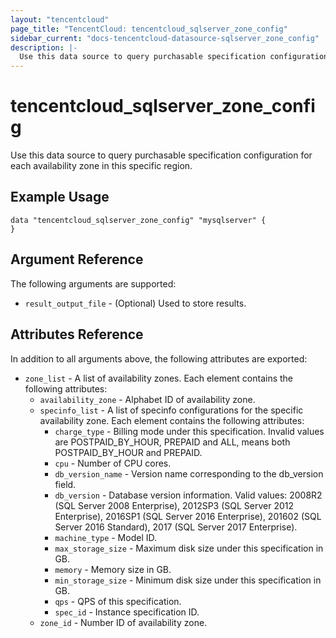 ```yaml
---
layout: "tencentcloud"
page_title: "TencentCloud: tencentcloud_sqlserver_zone_config"
sidebar_current: "docs-tencentcloud-datasource-sqlserver_zone_config"
description: |-
  Use this data source to query purchasable specification configuration for each availability zone in this specific region.
---
```


# tencentcloud_sqlserver_zone_config

Use this data source to query purchasable specification configuration for each availability zone in this specific region.

## Example Usage

```hcl
data "tencentcloud_sqlserver_zone_config" "mysqlserver" {
}
```

## Argument Reference

The following arguments are supported:

* `result_output_file` - (Optional) Used to store results.

## Attributes Reference

In addition to all arguments above, the following attributes are exported:

* `zone_list` - A list of availability zones. Each element contains the following attributes:
  * `availability_zone` - Alphabet ID of availability zone.
  * `specinfo_list` - A list of specinfo configurations for the specific availability zone. Each element contains the following attributes:
    * `charge_type` - Billing mode under this specification. Invalid values are POSTPAID_BY_HOUR, PREPAID and ALL, means both POSTPAID_BY_HOUR and PREPAID.
    * `cpu` - Number of CPU cores.
    * `db_version_name` - Version name corresponding to the db_version field.
    * `db_version` - Database version information. Valid values: 2008R2 (SQL Server 2008 Enterprise), 2012SP3 (SQL Server 2012 Enterprise), 2016SP1 (SQL Server 2016 Enterprise), 201602 (SQL Server 2016 Standard), 2017 (SQL Server 2017 Enterprise).
    * `machine_type` - Model ID.
    * `max_storage_size` - Maximum disk size under this specification in GB.
    * `memory` - Memory size in GB.
    * `min_storage_size` - Minimum disk size under this specification in GB.
    * `qps` - QPS of this specification.
    * `spec_id` - Instance specification ID.
  * `zone_id` - Number ID of availability zone.


